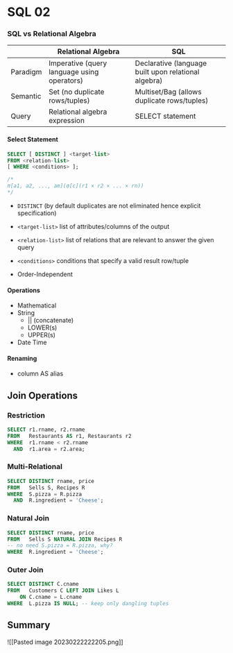 # SQL 02

### SQL vs Relational Algebra
|          | Relational Algebra                          | SQL                                                  |
| -------- | ------------------------------------------- | ---------------------------------------------------- |
| Paradigm | Imperative (query language using operators) | Declarative (language built upon relational algebra) |
| Semantic | Set (no duplicate rows/tuples)              | Multiset/Bag (allows duplicate rows/tuples)          |
| Query    | Relational algebra expression               | SELECT statement                                                     |

#### Select Statement
```sql
SELECT [ DISTINCT ] <target-list>
FROM <relation-list>
[ WHERE <conditions> ];

/* 
π[a1, a2, ..., am](σ[c](r1 × r2 × ... × rn))
*/
```

- `DISTINCT` (by default duplicates are not eliminated hence explicit specification)
- `<target-list>` list of attributes/columns of the output
- `<relation-list>` list of relations that are relevant to answer the given query
- `<conditions>` conditions that specify a valid result row/tuple

- Order-Independent

#### Operations
- Mathematical  
- String 
	- || (concatenate)
	- LOWER(s)
	- UPPER(s)
- Date Time

#### Renaming
- column AS alias


## Join Operations
### Restriction
```sql
SELECT r1.rname, r2.rname
FROM   Restaurants AS r1, Restaurants r2
WHERE  r1.rname < r2.rname
  AND  r1.area = r2.area;
```
### Multi-Relational
```sql
SELECT DISTINCT rname, price
FROM   Sells S, Recipes R
WHERE  S.pizza = R.pizza
  AND  R.ingredient = 'Cheese';
```
### Natural Join
```sql
SELECT DISTINCT rname, price
FROM   Sells S NATURAL JOIN Recipes R
-- no need S.pizza = R.pizza, why?
WHERE  R.ingredient = 'Cheese';
```
### Outer Join
```sql
SELECT DISTINCT C.cname
FROM   Customers C LEFT JOIN Likes L
    ON C.cname = L.cname
WHERE  L.pizza IS NULL; -- keep only dangling tuples
```


## Summary
![[Pasted image 20230222222205.png]]


